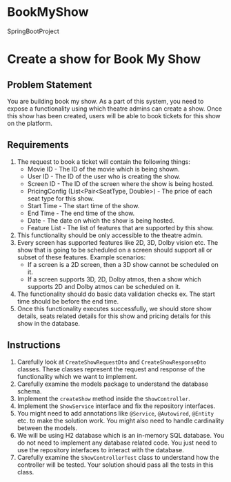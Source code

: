 # BookMyShow
SpringBootProject
# Create a show for Book My Show

## Problem Statement

You are building book my show. As a part of this system, you need to expose a functionality using which theatre admins can create a show. Once this show has been created, users will be able to book tickets for this show on the platform.

## Requirements
1. The request to book a ticket will contain the following things:
   * Movie ID - The ID of the movie which is being shown.
   * User ID - The ID of the user who is creating the show.
   * Screen ID - The ID of the screen where the show is being hosted.
   * PricingConfig (List<Pair<SeatType, Double>) - The price of each seat type for this show.
   * Start Time - The start time of the show.
   * End Time - The end time of the show.
   * Date - The date on which the show is being hosted.
   * Feature List - The list of features that are supported by this show.
2. This functionality should be only accessible to the theatre admin.
3. Every screen has supported features like 2D, 3D, Dolby vision etc. The show that is going to be scheduled on a screen should support all or subset of these features. Example scenarios:
   * If a screen is a 2D screen, then a 3D show cannot be scheduled on it.
   * If a screen supports 3D, 2D, Dolby atmos, then a show which supports 2D and Dolby atmos can be scheduled on it.
4. The functionality should do basic data validation checks ex. The start time should be before the end time.
5. Once this functionality executes successfully, we should store show details, seats related details for this show and pricing details for this show in the database.


## Instructions
1. Carefully look at `CreateShowRequestDto` and `CreateShowResponseDto` classes. These classes represent the request and response of the functionality which we want to implement.
2. Carefully examine the models package to understand the database schema.
3. Implement the `createShow` method inside the `ShowController`.
4. Implement the `ShowService` interface and fix the repository interfaces.
5. You might need to add annotations like `@Service`, `@Autowired`, `@Entity` etc. to make the solution work. You might also need to handle cardinality between the models.
6. We will be using H2 database which is an in-memory SQL database. You do not need to implement any database related code. You just need to use the repository interfaces to interact with the database.
7. Carefully examine the `ShowControllerTest` class to understand how the controller will be tested. Your solution should pass all the tests in this class.
